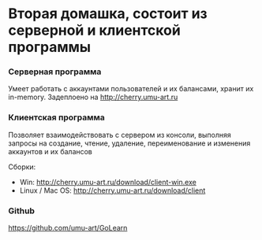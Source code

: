 <head>
    <meta charset="utf-8">
    <title>Go homework 2</title>
</head>
<h1>Вторая домашка, состоит из серверной и клиентской программы</h1>

<h3>Серверная программа</h3>
<p>Умеет работать с аккаунтами пользователей и их балансами, хранит их in-memory. Задеплоено на <a href="http://cherry.umu-art.ru">http://cherry.umu-art.ru</a></p>

<h3>Клиентская программа</h3>
<p>Позволяет взаимодействовать с сервером из консоли, выполняя запросы на создание, чтение, удаление, переименование и изменения аккаунтов и их балансов</p>
<p>Сборки: </p>
<ul>
<li>Win: <a href="http://cherry.umu-art.ru/download/client-win.exe">http://cherry.umu-art.ru/download/client-win.exe</a></li>
<li>Linux / Mac OS: <a href="http://cherry.umu-art.ru/download/client">http://cherry.umu-art.ru/download/client</a></li>
</ul>

<h3>Github</h3>
<p><a href="https://github.com/umu-art/GoLearn">https://github.com/umu-art/GoLearn</a></p>
